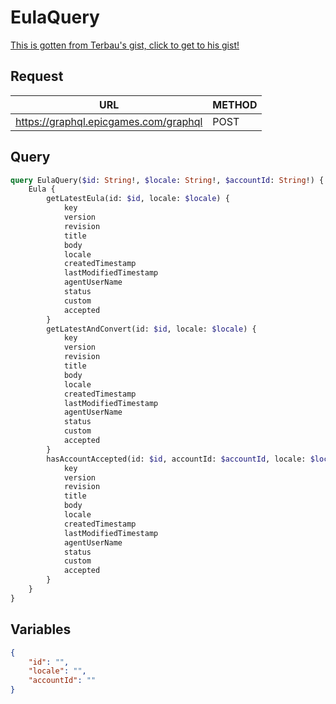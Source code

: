 # EulaQuery

[This is gotten from Terbau's gist, click to get to his gist!](https://gist.github.com/Terbau/f36990a1d608f65645206835e708d488)

## Request
| URL | METHOD |
| - | - |
| https://graphql.epicgames.com/graphql | POST |

## Query
```graphql
query EulaQuery($id: String!, $locale: String!, $accountId: String!) {
    Eula {
        getLatestEula(id: $id, locale: $locale) {
            key
            version
            revision
            title
            body
            locale
            createdTimestamp
            lastModifiedTimestamp
            agentUserName
            status
            custom
            accepted
        }
        getLatestAndConvert(id: $id, locale: $locale) {
            key
            version
            revision
            title
            body
            locale
            createdTimestamp
            lastModifiedTimestamp
            agentUserName
            status
            custom
            accepted
        }
        hasAccountAccepted(id: $id, accountId: $accountId, locale: $locale) {
            key
            version
            revision
            title
            body
            locale
            createdTimestamp
            lastModifiedTimestamp
            agentUserName
            status
            custom
            accepted
        }
    }
}
```

## Variables
```json
{
    "id": "",
    "locale": "",
    "accountId": ""
}
```
